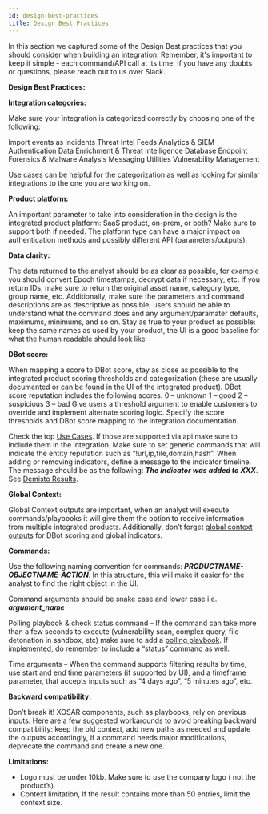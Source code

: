 ```yaml
---
id: design-best-practices
title: Design Best Practices
---
```


In this section we captured some of the Design Best practices that you should consider when building an integration.
Remember, it's important to keep it simple - each command/API call at its time.
If you have any doubts or questions, please reach out to us over Slack.
 
**Design Best Practices:**
 
**Integration categories:** 
 
Make sure your integration is categorized correctly by choosing one of the following:

Import events as incidents
Threat Intel Feeds
Analytics & SIEM
Authentication
Data Enrichment & Threat Intelligence
Database
Endpoint
Forensics & Malware Analysis
Messaging
Utilities
Vulnerability Management

Use cases can be helpful for the categorization as well as looking for similar integrations to the one you are working on.


**Product platform:**

An important parameter to take into consideration in the design is the integrated product platform: SaaS product, on-prem, or both? Make sure to support both if needed. The platform type can have a major impact on authentication methods and possibly different API (parameters/outputs).


**Data clarity:**

The data returned to the analyst should be as clear as possible, for example you should convert Epoch timestamps, decrypt data if necessary, etc. If you return IDs, make sure to return the original asset name, category type, group name, etc. Additionally, make sure the parameters and command descriptions are as descriptive as possible; users should be able to understand what the command does and any argument/paramater defaults, maximums, minimums, and so on.
Stay as true to your product as possible: keep the same names as used by your product, the UI is a good baseline for what the human readable should look like



**DBot score:**

When mapping a score to DBot score, stay as close as possible to the integrated product scoring thresholds and categorization (these are usually documented or can be found in the UI of the integrated product). DBot score reputation includes the following scores:
0 – unknown
1 – good
2 – suspicious
3 – bad
Give users a threshold argument to enable customers to override and implement alternate scoring logic. Specify the score thresholds and DBot score mapping to the integration documentation.

Check the top [Use Cases](https://xsoar.pan.dev/docs/concepts/use-cases). If those are supported via api make sure to include them in the integration.
Make sure to set generic commands that will indicate the entity reputation such as “!url,ip,file,domain,hash”.
When adding or removing indicators, define a message to the indicator timeline. The message should be as the following: ***The indicator was added to XXX***. See [Demisto Results](https://xsoar.pan.dev/docs/integrations/code-conventions#deprecated---demistoresults).



**Global Context:**

Global Context outputs are important, when an analyst will execute commands/playbooks it will give them the option to receive information from multiple integrated products. Additionally, don’t forget [global context outputs](https://xsoar.pan.dev/docs/integrations/code-conventions#deprecated---demistoresults) for DBot scoring and global indicators.


**Commands:**

Use the following naming convention for commands: ***PRODUCTNAME-OBJECTNAME-ACTION***. In this structure, this will make it easier for the analyst to find the right object in the UI.

Command arguments should be snake case and lower case i.e. ***argument_name***

Polling playbook & check status command – If the command can take more than a few seconds to execute (vulnerability scan, complex query, file detonation in sandbox, etc) make sure to add a [polling playbook](https://xsoar.pan.dev/docs/playbooks/generic-polling). If implemented, do remember to include a “status” command as well.

Time arguments – When the command supports filtering results by time, use start and end time parameters (if supported by UI), and a timeframe parameter, that accepts inputs such as “4 days ago”, “5 minutes ago”, etc.


**Backward compatibility:**

Don’t break it! XOSAR components, such as playbooks, rely on previous inputs. Here are a few suggested workarounds to avoid breaking backward compatibility: keep the old context, add new paths as needed and update the outputs accordingly, if a command needs major modifications, deprecate the command and create a new one.

**Limitations:**

- Logo must be under 10kb. Make sure to use the company logo ( not the product’s).
- Context limitation, If the result contains more than 50 entries, limit the context size.

